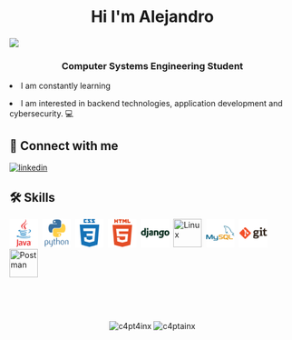 <h1 align="center">Hi I'm Alejandro</h1>
<img align="center" height="150" src="https://media3.giphy.com/media/qEqiI3Oq7vBkoE236M/giphy.gif"/>
<h3 align="center">Computer Systems Engineering Student</h3>
<p><li> I am constantly learning </li></p>
<p><li>I am interested in backend technologies, application development and cybersecurity. 💻 </li></p>

## 📱 Connect with me
[![linkedin](https://img.shields.io/badge/linkedin-0A66C2?style=for-the-badge&logo=linkedin&logoColor=white)](https://www.linkedin.com/in/alejandro-trujano-chavez)



## 🛠 Skills
 <div>
  <img src="https://github.com/devicons/devicon/blob/master/icons/java/java-original-wordmark.svg" title="Java" **alt="Java" width="50" height="50"/>&nbsp;
  <img src="https://github.com/devicons/devicon/blob/master/icons/python/python-original-wordmark.svg" title="Python" **alt="Python" width="50" height="50"/>&nbsp;
   <img src="https://github.com/devicons/devicon/blob/master/icons/css3/css3-plain-wordmark.svg" title="css3" **alt="css3" width="50" height="50"/>&nbsp;
   <img src="https://github.com/devicons/devicon/blob/master/icons/html5/html5-plain-wordmark.svg" title="html5" **alt="html5" width="50" height="50"/>&nbsp;
       <img src="https://github.com/devicons/devicon/blob/master/icons/django/django-plain-wordmark.svg" title="Django" **alt="Django" width="50" height="50"/>&nbsp;
          <img src="https://www.vectorlogo.zone/logos/linux/linux-icon.svg" title="Linux" **alt="Linux" width="50" height="50"/>&nbsp;
        <img src="https://github.com/devicons/devicon/blob/master/icons/mysql/mysql-original-wordmark.svg" title="MySQL"  alt="MySQL" width="50" height="50"/>&nbsp;
        <img src="https://github.com/devicons/devicon/blob/master/icons/git/git-original-wordmark.svg" title="Git" **alt="Git" width="50" height="50"/>&nbsp;
        <img src="https://www.vectorlogo.zone/logos/getpostman/getpostman-icon.svg" title="Postman" **alt="Postman" width="50" height="50"/>&nbsp;
 </div>

##  &nbsp; 
<p align="center">
  <img height="180em" align="center" src="https://github-readme-stats.vercel.app/api/top-langs?username=c4pt4inx&show_icons=true&locale=en&layout=compact&theme=cobalt" alt="c4pt4inx" />
  <img height="180em" align="center" src="https://github-readme-stats.vercel.app/api?username=c4pt4inx&show_icons=true&locale=en&theme=cobalt" alt="c4ptainx" />

</p>
 
